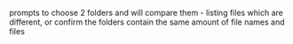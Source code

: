 prompts to choose 2 folders and will compare them - listing files which are different, or confirm the folders contain the same amount of file names and files
